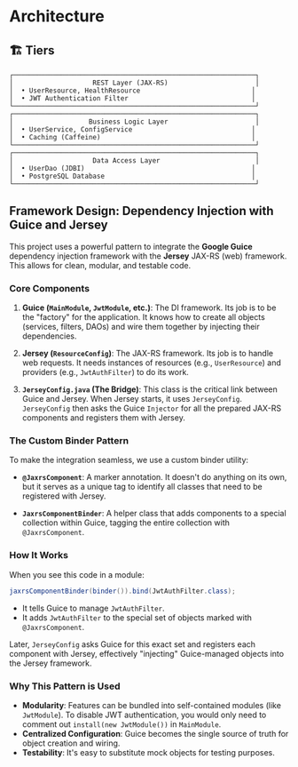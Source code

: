 # Architecture

## 🏗️ Tiers

```
┌─────────────────────────────────────────────────────────────┐
│                    REST Layer (JAX-RS)                      │
│  • UserResource, HealthResource                            │
│  • JWT Authentication Filter                               │
└─────────────────────────────────────────────────────────────┘
┌─────────────────────────────────────────────────────────────┐
│                   Business Logic Layer                      │
│  • UserService, ConfigService                              │
│  • Caching (Caffeine)                                      │
└─────────────────────────────────────────────────────────────┘
┌─────────────────────────────────────────────────────────────┐
│                    Data Access Layer                        │
│  • UserDao (JDBI)                                          │
│  • PostgreSQL Database                                     │
└─────────────────────────────────────────────────────────────┘
```

## Framework Design: Dependency Injection with Guice and Jersey

This project uses a powerful pattern to integrate the **Google Guice** dependency injection framework with the **Jersey** JAX-RS (web) framework. This allows for clean, modular, and testable code.

### Core Components

1.  **Guice (`MainModule`, `JwtModule`, etc.)**: The DI framework. Its job is to be the "factory" for the application. It knows how to create all objects (services, filters, DAOs) and wire them together by injecting their dependencies.

2.  **Jersey (`ResourceConfig`)**: The JAX-RS framework. Its job is to handle web requests. It needs instances of resources (e.g., `UserResource`) and providers (e.g., `JwtAuthFilter`) to do its work.

3.  **`JerseyConfig.java` (The Bridge)**: This class is the critical link between Guice and Jersey. When Jersey starts, it uses `JerseyConfig`. `JerseyConfig` then asks the Guice `Injector` for all the prepared JAX-RS components and registers them with Jersey.

### The Custom Binder Pattern

To make the integration seamless, we use a custom binder utility:

- **`@JaxrsComponent`**: A marker annotation. It doesn't do anything on its own, but it serves as a unique tag to identify all classes that need to be registered with Jersey.

- **`JaxrsComponentBinder`**: A helper class that adds components to a special collection within Guice, tagging the entire collection with `@JaxrsComponent`.

### How It Works

When you see this code in a module:

```java
jaxrsComponentBinder(binder()).bind(JwtAuthFilter.class);
```

- It tells Guice to manage `JwtAuthFilter`.
- It adds `JwtAuthFilter` to the special set of objects marked with `@JaxrsComponent`.

Later, `JerseyConfig` asks Guice for this exact set and registers each component with Jersey, effectively "injecting" Guice-managed objects into the Jersey framework.

### Why This Pattern is Used

- **Modularity**: Features can be bundled into self-contained modules (like `JwtModule`). To disable JWT authentication, you would only need to comment out `install(new JwtModule())` in `MainModule`.
- **Centralized Configuration**: Guice becomes the single source of truth for object creation and wiring.
- **Testability**: It's easy to substitute mock objects for testing purposes.
